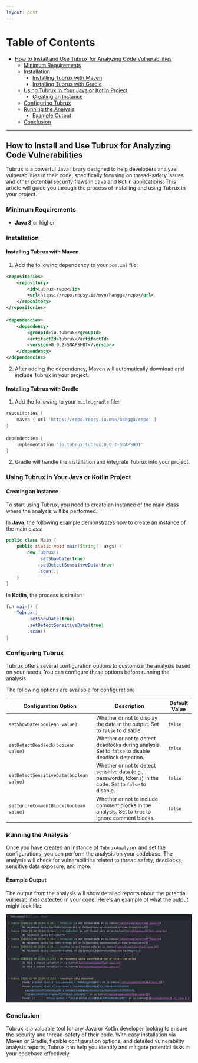 ```yaml
---
layout: post
---
```


# Table of Contents
- [How to Install and Use Tubrux for Analyzing Code Vulnerabilities](#how-to-install-and-use-tubrux-for-analyzing-code-vulnerabilities)
  - [Minimum Requirements](#minimum-requirements)
  - [Installation](#installation)
    - [Installing Tubrux with Maven](#installing-tubrux-with-maven)
    - [Installing Tubrux with Gradle](#installing-tubrux-with-gradle)
  - [Using Tubrux in Your Java or Kotlin Project](#using-tubrux-in-your-java-or-kotlin-project)
    - [Creating an Instance](#creating-an-instance)
  - [Configuring Tubrux](#configuring-tubrux)
  - [Running the Analysis](#running-the-analysis)
    - [Example Output](#example-output)
  - [Conclusion](#conclusion)
---

## How to Install and Use Tubrux for Analyzing Code Vulnerabilities

Tubrux is a powerful Java library designed to help developers analyze vulnerabilities in their code, specifically focusing on thread-safety issues and other potential security flaws in Java and Kotlin applications. This article will guide you through the process of installing and using Tubrux in your project.

### Minimum Requirements
- **Java 8** or higher

### Installation

#### Installing Tubrux with Maven

1. Add the following dependency to your `pom.xml` file:

```xml
<repositories>
    <repository>
        <id>tubrux-repo</id>
        <url>https://repo.repsy.io/mvn/hangga/repo</url>
    </repository>
</repositories>

<dependencies>
    <dependency>
        <groupId>io.tubrux</groupId>
        <artifactId>tubrux</artifactId>
        <version>0.0.2-SNAPSHOT</version>
    </dependency>
</dependencies>
```

2. After adding the dependency, Maven will automatically download and include Tubrux in your project.

#### Installing Tubrux with Gradle

1. Add the following to your `build.gradle` file:

```groovy
repositories {
    maven { url 'https://repo.repsy.io/mvn/hangga/repo' }
}

dependencies {
    implementation 'io.tubrux:tubrux:0.0.2-SNAPSHOT'
}
```

2. Gradle will handle the installation and integrate Tubrux into your project.

### Using Tubrux in Your Java or Kotlin Project

#### Creating an Instance

To start using Tubrux, you need to create an instance of the main class where the analysis will be performed.

In **Java**, the following example demonstrates how to create an instance of the main class:

```java
public class Main {
    public static void main(String[] args) {
        new Tubrux()
            .setShowDate(true)
            .setDetectSensitiveData(true)
            .scan();
    }
}
```

In **Kotlin**, the process is similar:

```java
fun main() {
    Tubrux()
        .setShowDate(true)
        .setDetectSensitiveData(true)
        .scan()
}
```

### Configuring Tubrux

Tubrux offers several configuration options to customize the analysis based on your needs. You can configure these options before running the analysis.

The following options are available for configuration:

| **Configuration Option**         | **Description**                                                                                         | **Default Value** |
|-----------------------------------|---------------------------------------------------------------------------------------------------------|-------------------|
| `setShowDate(boolean value)`      | Whether or not to display the date in the output. Set to `false` to disable.                           | `false`            |
| `setDetectDeadlock(boolean value)`| Whether or not to detect deadlocks during analysis. Set to `false` to disable deadlock detection.       | `false`            |
| `setDetectSensitiveData(boolean value)` | Whether or not to detect sensitive data (e.g., passwords, tokens) in the code. Set to `false` to disable. | `false`            |
| `setIgnoreCommentBlock(boolean value)`  | Whether or not to include comment blocks in the analysis. Set to `true` to ignore comment blocks.     | `false`           |


### Running the Analysis

Once you have created an instance of `TubruxAnalyzer` and set the configurations, you can perform the analysis on your codebase. The analysis will check for vulnerabilities related to thread safety, deadlocks, sensitive data exposure, and more.

#### Example Output

The output from the analysis will show detailed reports about the potential vulnerabilities detected in your code. Here’s an example of what the output might look like:

<img src="https://github.com/tubrux/blog/blob/dark/_posts/example-output.png?raw=true"/>

### Conclusion

Tubrux is a valuable tool for any Java or Kotlin developer looking to ensure the security and thread-safety of their code. With easy installation via Maven or Gradle, flexible configuration options, and detailed vulnerability analysis reports, Tubrux can help you identify and mitigate potential risks in your codebase effectively.
